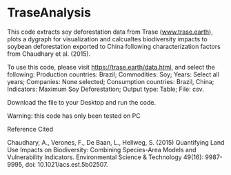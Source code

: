 # TraseAnalysis

This code extracts soy deforestation data from Trase (www.trase.earth), plots a dygraph for visualization and calcualtes biodiversity impacts to soybean deforestation exported to China following characterization factors from Chaudhary et al. (2015).

To use this code, please visit https://trase.earth/data.html, and select the following:
Production countries:	Brazil; 
Commodities: Soy; 
Years: Select all years; 
Companies: None selected; 
Consumption countries: Brazil, China; 
Indicators: Maximum Soy Deforestation; 
Output type: Table; 
File: csv.

Download the file to your Desktop and run the code. 

Warning: this code has only been tested on PC

Reference Cited

Chaudhary, A., Verones, F., De Baan, L., Hellweg, S. (2015) Quantifying Land Use Impacts on Biodiversity: Combining Species-Area Models and Vulnerability Indicators. Environmental Science & Technology 49(16): 9987-9995, doi: 10.1021/acs.est.5b02507.


